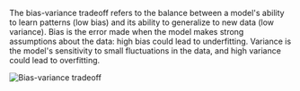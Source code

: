The bias-variance tradeoff refers to the balance between a model's ability to learn patterns (low bias) and its ability to generalize to new data (low variance). Bias is the error made when the model makes strong assumptions about the data: high bias could lead to underfitting. Variance is the model's sensitivity to small fluctuations in the data, and high variance could lead to overfitting.

![Bias-variance tradeoff](https://assets.roadmap.sh/guest/bias-variance-tradeoff-jc0mj.png) 